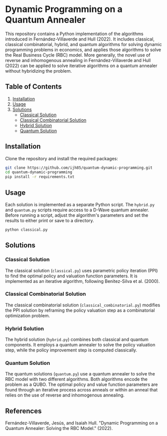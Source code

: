 # Dynamic Programming on a Quantum Annealer

This repository contains a Python implementation of the algorithms introduced in Fernández-Villaverde and Hull (2022). It includes classical, classical combinatorial, hybrid, and quantum algorithms for solving dynamic programming problems in economics, and applies those algorithms to solve the Real Business Cycle (RBC) model. More generally, the novel use of reverse and inhomogenous annealing in Fernández-Villaverde and Hull (2022) can be applied to solve iterative algorithms on a quantum annealer without hybridizing the problem.

## Table of Contents

1. [Installation](#installation)
2. [Usage](#usage)
3. [Solutions](#solutions)
   - [Classical Solution](#classical-solution)
   - [Classical Combinatorial Solution](#classical-combinatorial-solution)
   - [Hybrid Solution](#hybrid-solution)
   - [Quantum Solution](#quantum-solution)

## Installation

Clone the repository and install the required packages:

```bash
git clone https://github.com/ijh85/quantum-dynamic-programming.git
cd quantum-dynamic-programming
pip install -r requirements.txt
```

## Usage

Each solution is implemented as a separate Python script. The `hybrid.py` and `quantum.py` scripts require access to a D-Wave quantum annealer. Before running a script, adjust the algorithm's parameters and set the results to either print or save to a directory.

```bash
python classical.py
```

## Solutions

### Classical Solution
The classical solution (`classical.py`) uses parametric policy iteration (PPI) to find the optimal policy and valuation function parameters. It is implemented as an iterative algorithm, following Benitez-Silva et al. (2000).

### Classical Combinatorial Solution
The classical combinatorial solution (`classical_combinatorial.py`) modifies the PPI solution by reframing the policy valuation step as a combinatorial optimization problem.

### Hybrid Solution
The hybrid solution (`hybrid.py`) combines both classical and quantum components. It employs a quantum annealer to solve the policy valuation step, while the policy improvement step is computed classically.

### Quantum Solution
The quantum solutions (`quantum.py`) use a quantum annealer to solve the RBC model with two different algorithms. Both algorithms encode the problem as a QUBO. The optimal policy and value function parameters are found through an iterative process across anneals or within an anneal that relies on the use of reverse and inhomogenous annealing.

## References

Fernández-Villaverde, Jesús, and Isaiah Hull. "Dynamic Programming on a Quantum Annealer: Solving the RBC Model." (2022).
